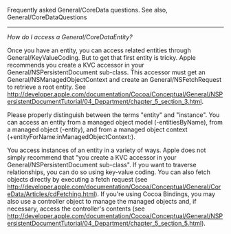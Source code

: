 

Frequently asked General/CoreData questions. See also, General/CoreDataQuestions

----

*How do I access a General/CoreDataEntity?*

Once you have an entity, you can access related entities through General/KeyValueCoding. But to get that first entity is tricky. Apple recommends you create a KVC accessor in your General/NSPersistentDocument sub-class. This accessor must get an General/NSManagedObjectContext and create an General/NSFetchRequest to retrieve a root entity. See http://developer.apple.com/documentation/Cocoa/Conceptual/General/NSPersistentDocumentTutorial/04_Department/chapter_5_section_3.html. 


Please properly distinguish between the terms "entity" and "instance".  You can access an entity from a managed object model (-entitiesByName), from a managed object (-entity), and from a managed object context (+entityForName:inManagedObjectContext:).

You access instances of an entity in a variety of ways.  Apple does not simply recommend that "you create a KVC accessor in your General/NSPersistentDocument sub-class".  If you want to traverse relationships, you can do so using key-value coding.  You can also fetch objects directly by executing a fetch request (see http://developer.apple.com/documentation/Cocoa/Conceptual/General/CoreData/Articles/cdFetching.html).  If you're using Cocoa Bindings, you may also use a controller object to manage the managed objects and, if necessary, access the controller's contents (see http://developer.apple.com/documentation/Cocoa/Conceptual/General/NSPersistentDocumentTutorial/04_Department/chapter_5_section_5.html).